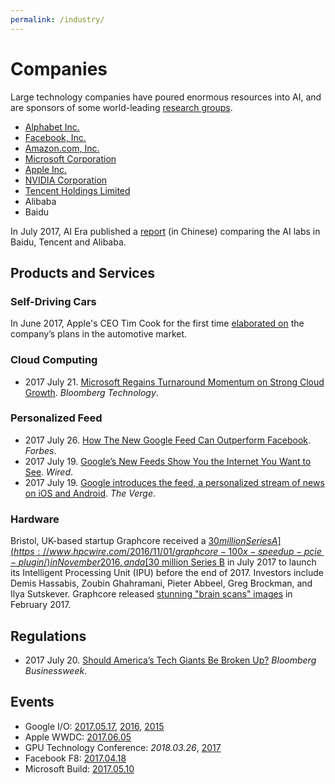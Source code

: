 ```yaml
---
permalink: /industry/
---
```

# Companies

Large technology companies have poured enormous resources into AI, and are sponsors of some world-leading [research groups](http://realai.org/labs/).

* [Alphabet Inc.](http://realai.org/industry/alphabet/)
* [Facebook, Inc.](http://realai.org/industry/facebook/)
* [Amazon.com, Inc.](http://realai.org/industry/amazon/)
* [Microsoft Corporation](http://realai.org/industry/microsoft/)
* [Apple Inc.](http://realai.org/industry/apple/)
* [NVIDIA Corporation](http://realai.org/industry/nvidia/)
* [Tencent Holdings Limited](http://realai.org/industry/tencent/)
* Alibaba
* Baidu

In July 2017, AI Era published a [report](https://www.sohu.com/a/157091076_473283) (in Chinese) comparing the AI labs in Baidu, Tencent and Alibaba.

## Products and Services

### Self-Driving Cars

In June 2017, Apple's CEO Tim Cook for the first time [elaborated on](https://www.bloomberg.com/news/articles/2017-06-13/cook-says-apple-is-focusing-on-making-an-autonomous-car-system) the company’s plans in the automotive market.

### Cloud Computing

* 2017 July 21. [Microsoft Regains Turnaround Momentum on Strong Cloud Growth](https://www.bloomberg.com/news/articles/2017-07-20/microsoft-sales-profit-top-estimates-as-cloud-growth-marches-on). *Bloomberg Technology*.

### Personalized Feed

* 2017 July 26. [How The New Google Feed Can Outperform Facebook](https://www.forbes.com/sites/nelsongranados/2017/07/26/how-the-new-google-feed-can-outperform-facebook/). *Forbes*.
* 2017 July 19. [Google’s New Feeds Show You the Internet You Want to See](https://www.wired.com/story/googles-new-feeds-show-you-the-internet-you-want-to-see). *Wired*.
* 2017 July 19. [Google introduces the feed, a personalized stream of news on iOS and Android](https://www.theverge.com/2017/7/19/15994156/google-feed-personalized-news-stream-android-ios-app). *The Verge*.

### Hardware

Bristol, UK-based startup Graphcore received a [$30 million Series A](https://www.hpcwire.com/2016/11/01/graphcore-100x-speedup-pcie-plugin/) in November 2016, and a [$30 million Series B](https://www.hpcwire.com/2017/07/20/graphcore-readies-launch-16nm-colossus-ipu-chip/) in July 2017 to launch its Intelligent Processing Unit (IPU) before the end of 2017. Investors include Demis Hassabis, Zoubin Ghahramani, Pieter Abbeel, Greg Brockman, and Ilya Sutskever. Graphcore released [stunning "brain scans" images](http://www.wired.co.uk/article/ai-machine-learning-brain-scan) in February 2017.

## Regulations

* 2017 July 20. [Should America’s Tech Giants Be Broken Up?](https://www.bloomberg.com/news/articles/2017-07-20/should-america-s-tech-giants-be-broken-up) *Bloomberg Businessweek*.

## Events

* Google I/O: [2017.05.17](https://events.google.com/io/), [2016](https://events.google.com/io2016/), [2015](https://events.google.com/io2016/)
* Apple WWDC: [2017.06.05](https://developer.apple.com/wwdc/)
* GPU Technology Conference: *2018.03.26*, [2017](http://www.gputechconf.com/)
* Facebook F8: [2017.04.18](https://www.fbf8.com/)
* Microsoft Build: [2017.05.10](https://build.microsoft.com/)
